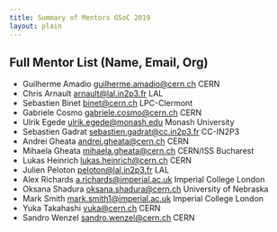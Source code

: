 ```yaml
---
title: Summary of Mentors GSoC 2019
layout: plain
---
```


## Full Mentor List (Name, Email, Org)

* Guilherme Amadio [guilherme.amadio@cern.ch](mailto:guilherme.amadio@cern.ch) CERN
* Chris Arnault [arnault@lal.in2p3.fr](mailto:arnault@lal.in2p3.fr) LAL
* Sebastien Binet [binet@cern.ch](mailto:binet@cern.ch) LPC-Clermont
* Gabriele Cosmo [gabriele.cosmo@cern.ch](mailto:gabriele.cosmo@cern.ch) CERN
* Ulrik Egede [ulrik.egede@monash.edu](mailto:ulrik.egede@monash.edu) Monash University
* Sebastien Gadrat [sebastien.gadrat@cc.in2p3.fr](mailto:sebastien.gadrat@cc.in2p3.fr) CC-IN2P3
* Andrei Gheata [andrei.gheata@cern.ch](mailto:andrei.gheata@cern.ch) CERN
* Mihaela Gheata [mihaela.gheata@cern.ch](mailto:mihaela.gheata@cern.ch) CERN/ISS Bucharest
* Lukas Heinrich [lukas.heinrich@cern.ch](mailto:lukas.heinrich@cern.ch) CERN
* Julien Peloton [peloton@lal.in2p3.fr](mailto:peloton@lal.in2p3.fr) LAL
* Alex Richards [a.richards@imperial.ac.uk](mailto:a.richards@imperial.ac.uk) Imperial College London
* Oksana Shadura [oksana.shadura@cern.ch](mailto:oksana.shadura@cern.ch) University of Nebraska
* Mark Smith [mark.smith1@imperial.ac.uk](mailto:mark.smith1@imperial.ac.uk) Imperial College London
* Yuka Takahashi [yuka@cern.ch](mailto:yuka@cern.ch) CERN
* Sandro Wenzel [sandro.wenzel@cern.ch](mailto:sandro.wenzel@cern.ch) CERN
